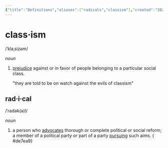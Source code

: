 ```yaml
---
{"title":"Definitions","aliases":["radicals","classism"],"created":"2025-04-03T00:57:35.784-07:00","updated":"2025-04-04T12:16:25.980-07:00","tags":["defintions"],"dg-publish":true,"dg-note-icon":"galaxy","dg-path":"Reading/Notes and Highlights/Definitions.md","permalink":"/reading/notes-and-highlights/definitions/","dgPassFrontmatter":true,"noteIcon":"galaxy"}
---
```


# class·ism
/ˈklaˌsizəm/

_noun_
1. [prejudice](https://www.google.com/search?sca_esv=04d1cbeef736a982&sxsrf=AHTn8zqCs0kiv-K78B25H-sMu0hcbqTaTA:1743626634756&q=prejudice&si=APYL9bsF-Mq-fXaAyJcIV7GbwI1qrMVzCHGnulQe0Mii_iV9zoM-Z31ATqdkzpQfpNmdi9ooYa5jfml4hfVzWSm2d1loyYcrKLqHQxN634RWvZlqh6FlGX8%3D&expnd=1&sa=X&ved=2ahUKEwjjw72xm7qMAxUbJUQIHUzEDukQyecJegQIGRAN) against or in favor of people belonging to a particular social class.
    
    "they are told to be on watch against the evils of classism"
    
  
## rad·i·cal
/ˈradək(ə)l/

_noun_

1. a person who [advocates](https://www.google.com/search?sca_esv=ba0413463e4e44e4&sxsrf=AHTn8zpdlZNTnT3ic5oFTQfzZ_sX9Kp6Tg:1743666796648&q=advocates&si=APYL9bsF-Mq-fXaAyJcIV7GbwI1qQEvpJ7YmgFaJgsPTyjhMUq575Q_AGkFzh_yeGTKa6ROjjj6Ro95rhwYW0596iWx_CV6CZGvwmcOMumgeZVzgCeA2vCA%3D&expnd=1&sa=X&ved=2ahUKEwjRj5WAsbuMAxUkke4BHXfFE3sQyecJegUIOxCtAQ) thorough or complete political or social reform; a member of a political party or part of a party [pursuing](https://www.google.com/search?sca_esv=ba0413463e4e44e4&sxsrf=AHTn8zpdlZNTnT3ic5oFTQfzZ_sX9Kp6Tg:1743666796648&q=pursuing&si=APYL9bto9KfN6HH0KMpfhyCmyq0b54wzz1upsiWxiTXDQzGiCKBnr8mh-3LaSgjAy-DIdq6_EfsLZ7M4kwGbxM6YJGcRoIULgbOsplFYR7u5Ei-pBwmm704%3D&expnd=1&sa=X&ved=2ahUKEwjRj5WAsbuMAxUkke4BHXfFE3sQyecJegUIOxCuAQ) such aims.  { #de7ea9}